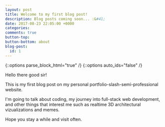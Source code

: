 ```yaml
---
layout: post
title: Welcome to my first blog post!
description: Blog posts coming soon... :&#41;
date: 2017-08-23 22:05:00 +0000
categories:
comments: true
button-top:
button-bottom: about
blog-post:
  id: 1
---
```


{::options parse_block_html="true" /}
{::options auto_ids="false" /}

Hello there good sir!

This is my first blog post on my personal portfolio-slash-semi-professional website.

I'm going to talk about coding, my journey into full-stack web development, and other things that interest me such as realtime 3D architectural vizualizations and memes.

Hope you stay a while and visit often.
